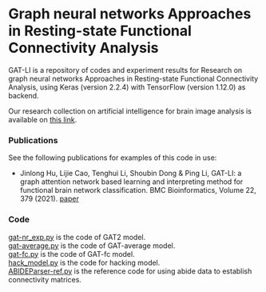 # Graph neural networks Approaches in Resting-state Functional Connectivity Analysis
GAT-LI is a repository of codes and experiment results for Research on graph neural networks Approaches in Resting-state Functional Connectivity Analysis, using Keras (version 2.2.4) with TensorFlow (version 1.12.0) as backend.

Our research collection on artificial intelligence for brain image analysis is available on [this link](https://github.com/largeapp/AI-for-Brain-Image-Analysis).

### Publications
See the following publications for examples of this code in use:
 * Jinlong Hu, Lijie Cao, Tenghui Li, Shoubin Dong & Ping Li, GAT-LI: a graph attention network based learning and interpreting method for functional brain network classification. BMC Bioinformatics, Volume 22, 379 (2021). [paper](https://bmcbioinformatics.biomedcentral.com/articles/10.1186/s12859-021-04295-1)
 
### Code
[gat-nr_exp.py](gat-nr_exp.py) is the code of GAT2 model.  
[gat-average.py](gat-average.py) is the code of GAT-average model.  
[gat-fc.py](gat-fc.py) is the code of GAT-fc model.  
[hack_model.py](hack_model.py) is the code for hacking model.  
[ABIDEParser-ref.py](ABIDEParser-ref.py) is the reference code for using abide data to establish connectivity matrices. 

